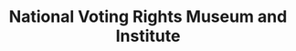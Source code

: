 ---
layout: repo
title: "National Voting Rights Museum and Institute"
id: 10923
permalink: repos/10923/
---